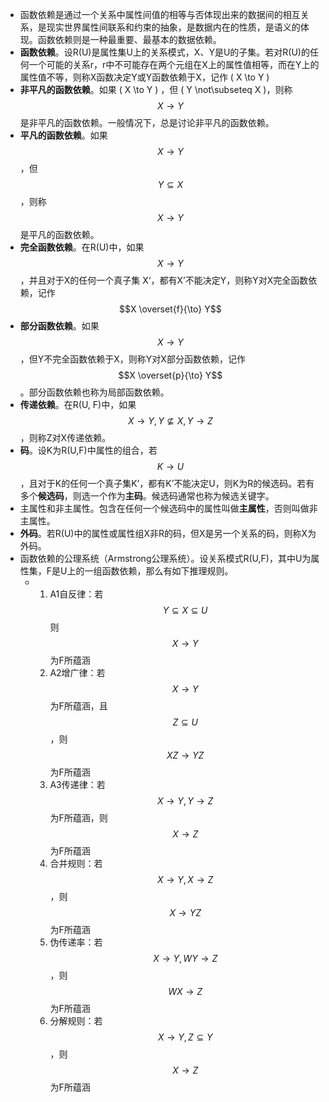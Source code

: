 - 函数依赖是通过一个关系中属性间值的相等与否体现出来的数据间的相互关系，是现实世界属性间联系和约束的抽象，是数据内在的性质，是语义的体现。函数依赖则是一种最重要、最基本的数据依赖。
- **函数依赖**。设R(U)是属性集U上的关系模式，X、Y是U的子集。若对R(U)的任何一个可能的关系r，r中不可能存在两个元组在X上的属性值相等，而在Y上的属性值不等，则称X函数决定Y或Y函数依赖于X，记作 \( X \to Y \)
- **非平凡的函数依赖**。如果 \( X \to Y \) ，但 \( Y \not\subseteq X \)，则称 $$X \to Y$$ 是非平凡的函数依赖。一般情况下，总是讨论非平凡的函数依赖。
- **平凡的函数依赖**。如果 $$X \to Y$$ ，但 $$Y \subseteq X$$ ，则称 $$X \to Y$$ 是平凡的函数依赖。
- **完全函数依赖**。在R(U)中，如果 $$X \to Y$$ ，并且对于X的任何一个真子集 X‘，都有X’不能决定Y，则称Y对X完全函数依赖，记作 $$X \overset{f}{\to} Y$$
- **部分函数依赖**。如果 $$X \to Y$$ ，但Y不完全函数依赖于X，则称Y对X部分函数依赖，记作$$X \overset{p}{\to} Y$$ 。部分函数依赖也称为局部函数依赖。
- **传递依赖**。在R(U, F)中，如果 $$X \to Y, Y \not\subseteq X, Y \to Z$$，则称Z对X传递依赖。
- **码**。设K为R(U,F)中属性的组合，若$$K \to U$$ ，且对于K的任何一个真子集K’，都有K’不能决定U，则K为R的候选码。若有多个**候选码**，则选一个作为**主码**。候选码通常也称为候选关键字。
- 主属性和非主属性。包含在任何一个候选码中的属性叫做**主属性**，否则叫做非主属性。
- **外码**。若R(U)中的属性或属性组X非R的码，但X是另一个关系的码，则称X为外码。
- 函数依赖的公理系统（Armstrong公理系统）。设关系模式R(U,F)，其中U为属性集，F是U上的一组函数依赖，那么有如下推理规则。
	- 1. A1自反律：若 $$Y \subseteq X \subseteq U$$ 则 $$X \to Y$$ 为F所蕴涵
	  2. A2增广律：若 $$X \to Y$$ 为F所蕴涵，且 $$Z \subseteq U$$ ，则 $$XZ \to YZ$$ 为F所蕴涵
	  3. A3传递律：若 $$X \to Y, Y \to Z$$ 为F所蕴涵，则 $$X \to Z$$ 为F所蕴涵
	  4. 合并规则：若 $$X \to Y, X \to Z$$ ，则$$X \to YZ$$ 为F所蕴涵
	  5. 伪传递率：若 $$X \to Y, WY \to Z$$，则$$WX \to Z$$ 为F所蕴涵
	  6. 分解规则：若 $$X \to Y, Z \subseteq Y$$，则 $$X \to Z$$ 为F所蕴涵